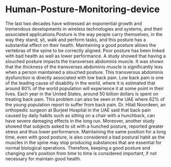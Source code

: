 # Human-Posture-Monitoring-device
The last two decades have witnessed an exponential growth and tremendous developments
in wireless technologies and systems, and their associated applications.Posture is the way
people carry themselves, in the way they stand, sit, walk and perform tasks, and this
posture has a substantial effect on their health. Maintaining a good posture allows the
vertebras of the spine to be correctly aligned. Poor posture has been linked with bad health
as well as lower performance. A study showed that having a slouched posture impacts the
transverses abdominis muscle. It was shown that the thickness of the transverses abdominis
muscle is significantly less when a person maintained a slouched posture. This transversus
abdominis dysfunction is directly associated with low back pain. Low back pain is one of
the leading cause of disability in the world, where it is estimated that around 80% of the
world population will experience it at some point in their lives. Each year in the United
States, around 50 billion dollars is spent on treating back pain. This problem can also be
seen in the UAE where 62% of the young population report to suffer from back pain. Dr.
Hilali Noordeen, an orthopedic surgeon at Burjeel Hospital in the UAE said that back pain
caused by daily habits such as sitting on a chair with a hunchback, can have severe
damaging effects in the long run. Moreover, another study showed that subjects asked to sit
with a hunched posture, reported greater stress and thus lower performance. Maintaining
the same position for a long time, even with good posture, is also considered a bad postural
habit as the muscles in the spine may stop producing substances that are essential for
normal biological operations. Therefore, keeping a good posture and changing one’s
position from time to time is considered important, if not necessary for maintain good health.
